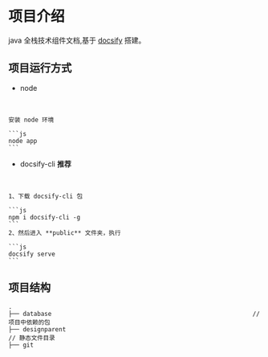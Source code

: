 # 项目介绍

java 全栈技术组件文档,基于 [docsify](https://docsify.js.org/#/) 搭建。

## 项目运行方式

* node
<br>

    安装 node 环境

    ```js
    node app
    ```

* docsify-cli  **推荐**
<br>

    1、下载 docsify-cli 包

    ```js
    npm i docsify-cli -g
    ```
    2、然后进入 **public** 文件夹，执行

    ```js
    docsify serve
    ```

## 项目结构

```
.
├── database                                                        // 项目中依赖的包
├── designparent                                                              // 静态文件目录
├── git

```